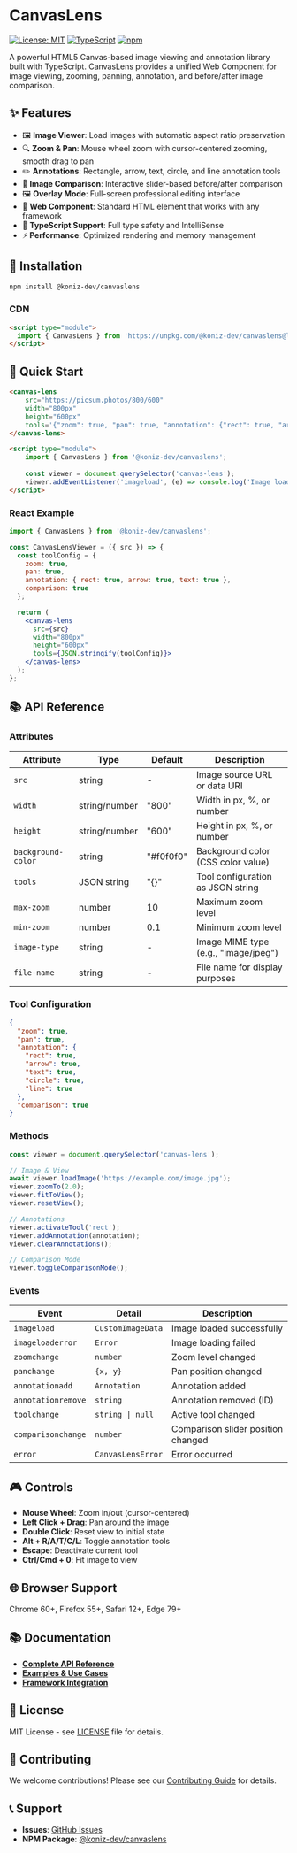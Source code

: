 # CanvasLens

[![License: MIT](https://img.shields.io/badge/License-MIT-yellow.svg)](https://opensource.org/licenses/MIT)
[![TypeScript](https://img.shields.io/badge/TypeScript-5.9-blue.svg)](https://www.typescriptlang.org/)
[![npm](https://img.shields.io/npm/v/@koniz-dev/canvaslens.svg)](https://www.npmjs.com/package/@koniz-dev/canvaslens)

A powerful HTML5 Canvas-based image viewing and annotation library built with TypeScript. CanvasLens provides a unified Web Component for image viewing, zooming, panning, annotation, and before/after image comparison.

## ✨ Features

- 🖼️ **Image Viewer**: Load images with automatic aspect ratio preservation
- 🔍 **Zoom & Pan**: Mouse wheel zoom with cursor-centered zooming, smooth drag to pan
- ✏️ **Annotations**: Rectangle, arrow, text, circle, and line annotation tools
- 🔄 **Image Comparison**: Interactive slider-based before/after comparison
- 🖼️ **Overlay Mode**: Full-screen professional editing interface
- 🎯 **Web Component**: Standard HTML element that works with any framework
- 🎨 **TypeScript Support**: Full type safety and IntelliSense
- ⚡ **Performance**: Optimized rendering and memory management

## 🚀 Installation

```bash
npm install @koniz-dev/canvaslens
```

### CDN
```html
<script type="module">
  import { CanvasLens } from 'https://unpkg.com/@koniz-dev/canvaslens@latest/dist/index.js';
</script>
```

## 📖 Quick Start

```html
<canvas-lens 
    src="https://picsum.photos/800/600"
    width="800px" 
    height="600px"
    tools='{"zoom": true, "pan": true, "annotation": {"rect": true, "arrow": true, "text": true}, "comparison": true}'>
</canvas-lens>

<script type="module">
    import { CanvasLens } from '@koniz-dev/canvaslens';
    
    const viewer = document.querySelector('canvas-lens');
    viewer.addEventListener('imageload', (e) => console.log('Image loaded:', e.detail));
</script>
```

### React Example
```jsx
import { CanvasLens } from '@koniz-dev/canvaslens';

const CanvasLensViewer = ({ src }) => {
  const toolConfig = {
    zoom: true,
    pan: true,
    annotation: { rect: true, arrow: true, text: true },
    comparison: true
  };

  return (
    <canvas-lens 
      src={src}
      width="800px" 
      height="600px"
      tools={JSON.stringify(toolConfig)}>
    </canvas-lens>
  );
};
```

## 📚 API Reference

### Attributes
| Attribute | Type | Default | Description |
|-----------|------|---------|-------------|
| `src` | string | - | Image source URL or data URI |
| `width` | string/number | "800" | Width in px, %, or number |
| `height` | string/number | "600" | Height in px, %, or number |
| `background-color` | string | "#f0f0f0" | Background color (CSS color value) |
| `tools` | JSON string | "{}" | Tool configuration as JSON string |
| `max-zoom` | number | 10 | Maximum zoom level |
| `min-zoom` | number | 0.1 | Minimum zoom level |
| `image-type` | string | - | Image MIME type (e.g., "image/jpeg") |
| `file-name` | string | - | File name for display purposes |

### Tool Configuration
```json
{
  "zoom": true,
  "pan": true,
  "annotation": {
    "rect": true,
    "arrow": true,
    "text": true,
    "circle": true,
    "line": true
  },
  "comparison": true
}
```

### Methods
```javascript
const viewer = document.querySelector('canvas-lens');

// Image & View
await viewer.loadImage('https://example.com/image.jpg');
viewer.zoomTo(2.0);
viewer.fitToView();
viewer.resetView();

// Annotations
viewer.activateTool('rect');
viewer.addAnnotation(annotation);
viewer.clearAnnotations();

// Comparison Mode
viewer.toggleComparisonMode();
```

### Events
| Event | Detail | Description |
|-------|--------|-------------|
| `imageload` | `CustomImageData` | Image loaded successfully |
| `imageloaderror` | `Error` | Image loading failed |
| `zoomchange` | `number` | Zoom level changed |
| `panchange` | `{x, y}` | Pan position changed |
| `annotationadd` | `Annotation` | Annotation added |
| `annotationremove` | `string` | Annotation removed (ID) |
| `toolchange` | `string \| null` | Active tool changed |
| `comparisonchange` | `number` | Comparison slider position changed |
| `error` | `CanvasLensError` | Error occurred |

## 🎮 Controls

- **Mouse Wheel**: Zoom in/out (cursor-centered)
- **Left Click + Drag**: Pan around the image
- **Double Click**: Reset view to initial state
- **Alt + R/A/T/C/L**: Toggle annotation tools
- **Escape**: Deactivate current tool
- **Ctrl/Cmd + 0**: Fit image to view

## 🌐 Browser Support

Chrome 60+, Firefox 55+, Safari 12+, Edge 79+

## 📚 Documentation

- **[Complete API Reference](https://github.com/koniz-dev/canvaslens/blob/main/docs/api.md)**
- **[Examples & Use Cases](https://github.com/koniz-dev/canvaslens/blob/main/docs/examples.md)**
- **[Framework Integration](https://github.com/koniz-dev/canvaslens/blob/main/docs/examples.md#framework-integration)**

## 📄 License

MIT License - see [LICENSE](LICENSE) file for details.

## 🤝 Contributing

We welcome contributions! Please see our [Contributing Guide](CONTRIBUTING.md) for details.

## 📞 Support

- **Issues**: [GitHub Issues](https://github.com/koniz-dev/canvaslens/issues)
- **NPM Package**: [@koniz-dev/canvaslens](https://www.npmjs.com/package/@koniz-dev/canvaslens)